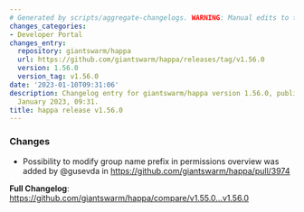 ```yaml
---
# Generated by scripts/aggregate-changelogs. WARNING: Manual edits to this files will be overwritten.
changes_categories:
- Developer Portal
changes_entry:
  repository: giantswarm/happa
  url: https://github.com/giantswarm/happa/releases/tag/v1.56.0
  version: 1.56.0
  version_tag: v1.56.0
date: '2023-01-10T09:31:06'
description: Changelog entry for giantswarm/happa version 1.56.0, published on 10
  January 2023, 09:31.
title: happa release v1.56.0
---
```


<!-- Release notes generated using configuration in .github/release.yml at main -->

### Changes
* Possibility to modify group name prefix in permissions overview was added by @gusevda in https://github.com/giantswarm/happa/pull/3974


**Full Changelog**: https://github.com/giantswarm/happa/compare/v1.55.0...v1.56.0
